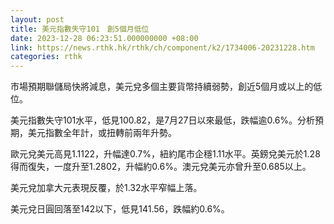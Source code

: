```yaml
---
layout: post
title: 美元指數失守101　創5個月低位
date: 2023-12-28 06:23:51.000000000 +08:00
link: https://news.rthk.hk/rthk/ch/component/k2/1734006-20231228.htm
categories: rthk
---
```


市場預期聯儲局快將減息，美元兌多個主要貨幣持續弱勢，創近5個月或以上的低位。

美元指數失守101水平，低見100.82，是7月27日以來最低，跌幅逾0.6%。分析預期，美元指數全年計，或扭轉前兩年升勢。

歐元兌美元高見1.1122，升幅達0.7%，紐約尾市企穩1.11水平。英鎊兌美元於1.28得而復失，一度升至1.2802，升幅約0.6%。澳元兌美元亦曾升至0.685以上。

美元兌加拿大元表現反覆，於1.32水平窄幅上落。

美元兌日圓回落至142以下，低見141.56，跌幅約0.6%。
